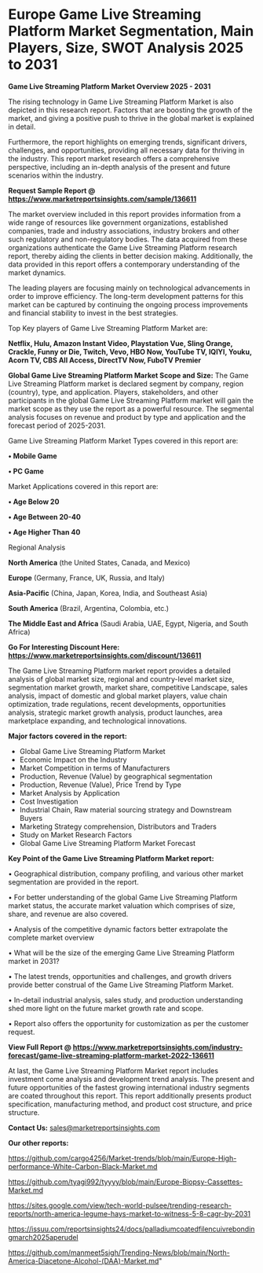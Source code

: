 # Europe Game Live Streaming Platform Market Segmentation, Main Players, Size, SWOT Analysis 2025 to 2031

<Strong> Game Live Streaming Platform Market Overview 2025 - 2031</strong>

The rising technology in Game Live Streaming Platform Market is also depicted in this research report. Factors that are boosting the growth of the market, and giving a positive push to thrive in the global market is explained in detail.

Furthermore, the report highlights on emerging trends, significant drivers, challenges, and opportunities, providing all necessary data for thriving in the industry. This report market research offers a comprehensive perspective, including an in-depth analysis of the present and future scenarios within the industry.

<strong>Request Sample Report @ <a href=https://www.marketreportsinsights.com/sample/136611>https://www.marketreportsinsights.com/sample/136611</a></strong>

The market overview included in this report provides information from a wide range of resources like government organizations, established companies, trade and industry associations, industry brokers and other such regulatory and non-regulatory bodies. The data acquired from these organizations authenticate the Game Live Streaming Platform research report, thereby aiding the clients in better decision making. Additionally, the data provided in this report offers a contemporary understanding of the market dynamics.

The leading players are focusing mainly on technological advancements in order to improve efficiency. The long-term development patterns for this market can be captured by continuing the ongoing process improvements and financial stability to invest in the best strategies.

Top Key players of Game Live Streaming Platform Market are:

<strong>Netflix, Hulu, Amazon Instant Video, Playstation Vue, Sling Orange, Crackle, Funny or Die, Twitch, Vevo, HBO Now, YouTube TV, IQIYI, Youku, Acorn TV, CBS All Access, DirectTV Now, FuboTV Premier</strong>

<strong><b>Global Game Live Streaming Platform Market Scope and Size:</b></strong>
The Game Live Streaming Platform market is declared segment by company, region (country), type, and application. Players, stakeholders, and other participants in the global Game Live Streaming Platform market will gain the market scope as they use the report as a powerful resource. The segmental analysis focuses on revenue and product by type and application and the forecast period of 2025-2031.

Game Live Streaming Platform Market Types covered in this report are:

<strong>• Mobile Game

• PC Game</strong>

Market Applications covered in this report are:

<strong>• Age Below 20

• Age Between 20-40

• Age Higher Than 40</strong> 

Regional Analysis

<strong>North America</strong> (the United States, Canada, and Mexico)

<strong>Europe</strong> (Germany, France, UK, Russia, and Italy)

<strong>Asia-Pacific</strong> (China, Japan, Korea, India, and Southeast Asia)

<strong>South America</strong> (Brazil, Argentina, Colombia, etc.)

<strong>The Middle East and Africa</strong> (Saudi Arabia, UAE, Egypt, Nigeria, and South Africa)

<strong>Go For Interesting Discount Here: <a href=https://www.marketreportsinsights.com/discount/136611>https://www.marketreportsinsights.com/discount/136611</a></strong>

The Game Live Streaming Platform market report provides a detailed analysis of global market size, regional and country-level market size, segmentation market growth, market share, competitive Landscape, sales analysis, impact of domestic and global market players, value chain optimization, trade regulations, recent developments, opportunities analysis, strategic market growth analysis, product launches, area marketplace expanding, and technological innovations.

<strong><b>Major factors covered in the report:</b></strong>
<ul>
  <li>Global Game Live Streaming Platform Market </li>
  <li>Economic Impact on the Industry</li>
  <li>Market Competition in terms of Manufacturers</li>
  <li>Production, Revenue (Value) by geographical segmentation</li>
  <li>Production, Revenue (Value), Price Trend by Type</li>
  <li>Market Analysis by Application</li>
  <li>Cost Investigation</li>
  <li>Industrial Chain, Raw material sourcing strategy and Downstream Buyers</li>
  <li>Marketing Strategy comprehension, Distributors and Traders</li>
  <li>Study on Market Research Factors</li>
  <li>Global Game Live Streaming Platform Market Forecast</li>
</ul>

<strong><b>Key Point of the Game Live Streaming Platform Market report:</b></strong>

• Geographical distribution, company profiling, and various other market segmentation are provided in the report.

• For better understanding of the global Game Live Streaming Platform market status, the accurate market valuation which comprises of size, share, and revenue are also covered.

• Analysis of the competitive dynamic factors better extrapolate the complete market overview

• What will be the size of the emerging Game Live Streaming Platform market in 2031?

• The latest trends, opportunities and challenges, and growth drivers provide better construal of the Game Live Streaming Platform Market.

• In-detail industrial analysis, sales study, and production understanding shed more light on the future market growth rate and scope.

• Report also offers the opportunity for customization as per the customer request.

<strong><b>View Full Report @ <a href=https://www.marketreportsinsights.com/industry-forecast/game-live-streaming-platform-market-2022-136611>https://www.marketreportsinsights.com/industry-forecast/game-live-streaming-platform-market-2022-136611</a></b></strong>


At last, the Game Live Streaming Platform Market report includes investment come analysis and development trend analysis. The present and future opportunities of the fastest growing international industry segments are coated throughout this report. This report additionally presents product specification, manufacturing method, and product cost structure, and price structure.

<strong>Contact Us:</strong>
sales@marketreportsinsights.com

<strong>Our other reports:</strong>

<a href=https://github.com/cargo4256/Market-trends/blob/main/Europe-High-performance-White-Carbon-Black-Market.md>https://github.com/cargo4256/Market-trends/blob/main/Europe-High-performance-White-Carbon-Black-Market.md</a>

<a href=https://github.com/tyagi992/tyyyy/blob/main/Europe-Biopsy-Cassettes-Market.md>https://github.com/tyagi992/tyyyy/blob/main/Europe-Biopsy-Cassettes-Market.md</a>

<a href=https://sites.google.com/view/tech-world-pulsee/trending-research-reports/north-america-legume-hays-market-to-witness-5-8-cagr-by-2031>https://sites.google.com/view/tech-world-pulsee/trending-research-reports/north-america-legume-hays-market-to-witness-5-8-cagr-by-2031</a>

<a href=https://issuu.com/reportsinsights24/docs/palladiumcoatedfilencuivrebondingmarch2025aperudel>https://issuu.com/reportsinsights24/docs/palladiumcoatedfilencuivrebondingmarch2025aperudel</a>

<a href=https://github.com/manmeet5sigh/Trending-News/blob/main/North-America-Diacetone-Alcohol-(DAA)-Market.md>https://github.com/manmeet5sigh/Trending-News/blob/main/North-America-Diacetone-Alcohol-(DAA)-Market.md</a>"
